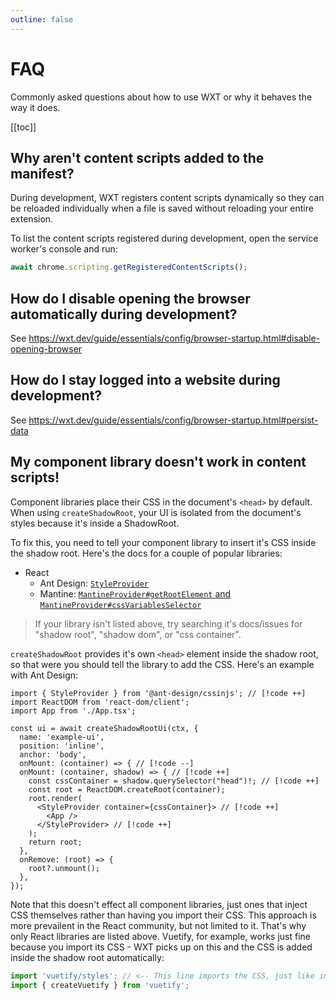 ```yaml
---
outline: false
---
```


# FAQ

Commonly asked questions about how to use WXT or why it behaves the way it does.

[[toc]]

## Why aren't content scripts added to the manifest?

During development, WXT registers content scripts dynamically so they can be reloaded individually when a file is saved without reloading your entire extension.

To list the content scripts registered during development, open the service worker's console and run:

```js
await chrome.scripting.getRegisteredContentScripts();
```

## How do I disable opening the browser automatically during development?

See https://wxt.dev/guide/essentials/config/browser-startup.html#disable-opening-browser

## How do I stay logged into a website during development?

See https://wxt.dev/guide/essentials/config/browser-startup.html#persist-data

## My component library doesn't work in content scripts!

Component libraries place their CSS in the document's `<head>` by default. When using `createShadowRoot`, your UI is isolated from the document's styles because it's inside a ShadowRoot.

To fix this, you need to tell your component library to insert it's CSS inside the shadow root. Here's the docs for a couple of popular libraries:

- React
  - Ant Design: [`StyleProvider`](https://ant.design/docs/react/compatible-style#shadow-dom-usage)
  - Mantine: [`MantineProvider#getRootElement` and `MantineProvider#cssVariablesSelector`](https://mantine.dev/theming/mantine-provider/)

> If your library isn't listed above, try searching it's docs/issues for "shadow root", "shadow dom", or "css container".

`createShadowRoot` provides it's own `<head>` element inside the shadow root, so that were you should tell the library to add the CSS. Here's an example with Ant Design:

```tsx
import { StyleProvider } from '@ant-design/cssinjs'; // [!code ++]
import ReactDOM from 'react-dom/client';
import App from './App.tsx';

const ui = await createShadowRootUi(ctx, {
  name: 'example-ui',
  position: 'inline',
  anchor: 'body',
  onMount: (container) => { // [!code --]
  onMount: (container, shadow) => { // [!code ++]
    const cssContainer = shadow.querySelector("head")!; // [!code ++]
    const root = ReactDOM.createRoot(container);
    root.render(
      <StyleProvider container={cssContainer}> // [!code ++]
        <App />
      </StyleProvider> // [!code ++]
    );
    return root;
  },
  onRemove: (root) => {
    root?.unmount();
  },
});
```

Note that this doesn't effect all component libraries, just ones that inject CSS themselves rather than having you import their CSS. This approach is more prevailent in the React community, but not limited to it. That's why only React libraries are listed above. Vuetify, for example, works just fine because you import its CSS - WXT picks up on this and the CSS is added inside the shadow root automatically:

```ts
import 'vuetify/styles'; // <-- This line imports the CSS, just like importing a .css file
import { createVuetify } from 'vuetify';
```
